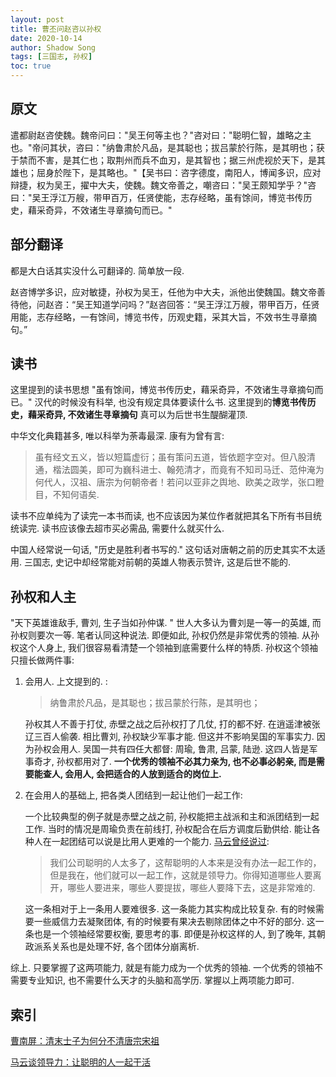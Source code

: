 ```yaml
---
layout: post
title: 曹丕问赵咨以孙权
date: 2020-10-14
author: Shadow Song
tags: [三国志, 孙权]
toc: true
---
```


## 原文

遣都尉赵咨使魏。魏帝问曰："吴王何等主也？"咨对曰："聪明仁智，雄略之主也。"帝问其状，咨曰："纳鲁肃於凡品，是其聪也；拔吕蒙於行陈，是其明也；获于禁而不害，是其仁也；取荆州而兵不血刃，是其智也；据三州虎视於天下，是其雄也；屈身於陛下，是其略也。"【吴书曰：咨字德度，南阳人，博闻多识，应对辩捷，权为吴王，擢中大夫，使魏。魏文帝善之，嘲咨曰："吴王颇知学乎？"咨曰："吴王浮江万艘，带甲百万，任贤使能，志存经略，虽有馀间，博览书传历史，藉采奇异，不效诸生寻章摘句而已。"

## 部分翻译

都是大白话其实没什么可翻译的. 简单放一段. 

赵咨博学多识，应对敏捷，孙权为吴王，任他为中大夫，派他出使魏国。魏文帝善待他，问赵咨：“吴王知道学问吗？”赵咨回答：“吴王浮江万艘，带甲百万，任贤用能，志存经略，一有馀间，博览书传，历观史籍，采其大旨，不效书生寻章摘句。”

## 读书

这里提到的读书思想 "虽有馀间，博览书传历史，藉采奇异，不效诸生寻章摘句而已。"  汉代的时候没有科举, 也没有规定具体要读什么书. 这里提到的**博览书传历史，藉采奇异, 不效诸生寻章摘句** 真可以为后世书生醍醐灌顶. 

中华文化典籍甚多, 唯以科举为荼毒最深. 康有为曾有言: 
>虽有经文五义，皆以短篇虚衍；虽有策问五道，皆依题字空对。但八股清通，楷法圆美，即可为巍科进士、翰苑清才，而竟有不知司马迁、范仲淹为何代人，汉祖、唐宗为何朝帝者！若问以亚非之舆地、欧美之政学，张口瞪目，不知何语矣. 

读书不应单纯为了读完一本书而读, 也不应该因为某位作者就把其名下所有书目统统读完. 读书应该像去超市买必需品, 需要什么就买什么. 

中国人经常说一句话, "历史是胜利者书写的." 这句话对唐朝之前的历史其实不太适用. 三国志, 史记中却经常能对前朝的英雄人物表示赞许, 这是后世不能的. 


## 孙权和人主

"天下英雄谁敌手, 曹刘, 生子当如孙仲谋. " 世人大多认为曹刘是一等一的英雄, 而孙权则要次一等. 笔者认同这种说法.  即便如此, 孙权仍然是非常优秀的领袖. 从孙权这个人身上, 我们很容易看清楚一个领袖到底需要什么样的特质. 孙权这个领袖只擅长做两件事: 

1. 会用人. 上文提到的. : 

	> 纳鲁肃於凡品，是其聪也；拔吕蒙於行陈，是其明也；

	孙权其人不善于打仗, 赤壁之战之后孙权打了几仗, 打的都不好. 在逍遥津被张辽三百人偷袭. 相比曹刘, 孙权缺少军事才能. 但这并不影响吴国的军事实力. 因为孙权会用人. 吴国一共有四任大都督: 周瑜, 鲁肃, 吕蒙, 陆逊. 这四人皆是军事奇才, 孙权都用对了. **一个优秀的领袖不必其力亲为, 也不必事必躬亲, 而是需要能查人, 会用人, 会把适合的人放到适合的岗位上.**
	
2. 在会用人的基础上, 把各类人团结到一起让他们一起工作: 

	一个比较典型的例子就是赤壁之战之前, 孙权能把主战派和主和派团结到一起工作. 当时的情况是周瑜负责在前线打, 孙权配合在后方调度后勤供给. 能让各种人在一起团结可以说是比用人更难的一个能力. [马云曾经说过](https://finance.sina.com.cn/chanjing/gsnews/2020-01-16/doc-iihnzahk4484351.shtml): 
	
	> 我们公司聪明的人太多了，这帮聪明的人本来是没有办法一起工作的，但是我在，他们就可以一起工作，这就是领导力。你得知道哪些人要离开，哪些人要进来，哪些人要提拔，哪些人要降下去，这是非常难的. 
	
	这一条相对于上一条用人要难很多. 这一条能力其实构成比较复杂. 有的时候需要一些威信力去凝聚团体, 有的时候要有果决去剔除团体之中不好的部分. 这一条也是一个领袖经常要权衡, 要思考的事. 即便是孙权这样的人, 到了晚年, 其朝政派系关系也是处理不好, 各个团体分崩离析. 
	
综上. 只要掌握了这两项能力, 就是有能力成为一个优秀的领袖. 一个优秀的领袖不需要专业知识, 也不需要什么天才的头脑和高学历. 掌握以上两项能力即可.  
	

## 索引

[曹南屏：清末士子为何分不清唐宗宋祖](https://www.thepaper.cn/newsDetail_forward_3167101)

[马云谈领导力：让聪明的人一起干活](https://finance.sina.com.cn/chanjing/gsnews/2020-01-16/doc-iihnzahk4484351.shtml)


